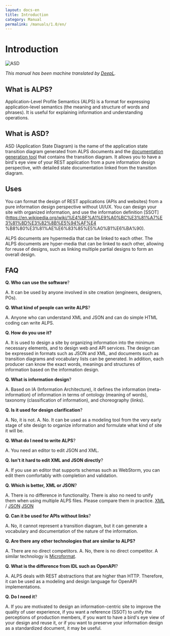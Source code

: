 ```yaml
---
layout: docs-en
title: Introduction
category: Manual
permalink: /manuals/1.0/en/
---
```

# Introduction

![ASD](https://alps-asd.github.io/app-state-diagram/blog/profile.svg)

*This manual has been machine translated by [DeepL](www.DeepL.com/Translator).*

## What is ALPS?

Application-Level Profile Semantics (ALPS) is a format for expressing application-level semantics (the meaning and structure of words and phrases). It is useful for explaining information and understanding operations.

## What is ASD?

ASD (Application State Diagram) is the name of the application state transition diagram generated from ALPS documents and the [documentation generation tool](https://github.com/koriym/app-state-) that contains the transition diagram. It allows you to have a bird's eye view of your REST application from a pure information design perspective, with detailed state documentation linked from the transition diagram.


## Uses

You can format the design of REST applications (APIs and websites) from a pure information design perspective without UI/UX. You can design your site with organized information, and use the information definition [SSOT](https://en.wikipedia.org/wiki/%E4%BF%A1%E9%A0%BC%E3%81%A7%E3%81%8D%E3%82%8B%E5%94%AF%E4 %B8%80%E3%81%AE%E6%83%85%E5%A0%B1%E6%BA%90).

ALPS documents are hypermedia that can be linked to each other. The ALPS documents are hyper-media that can be linked to each other, allowing for reuse of designs, such as linking multiple partial designs to form an overall design.

## FAQ

<strong>Q. Who can use the software</strong>?

A. It can be used by anyone involved in site creation (engineers, designers, POs).

<strong>Q. What kind of people can write ALPS</strong>?

A. Anyone who can understand XML and JSON and can do simple HTML coding can write ALPS.

<strong>Q. How do you use it?</strong>

A. It is used to design a site by organizing information into the minimum necessary elements, and to design web and API services. The design can be expressed in formats such as JSON and XML, and documents such as transition diagrams and vocabulary lists can be generated. In addition, each producer can know the exact words, meanings and structures of information based on the information design.

<strong>Q. What is information design</strong>?

A. Based on IA (Information Architecture), it defines the information (meta-information) of information in terms of ontology (meaning of words), taxonomy (classification of information), and choreography (links).

<strong>Q. Is it used for design clarification</strong>?

A. No, it is not. A. No. It can be used as a modeling tool from the very early stage of site design to organize information and formulate what kind of site it will be.

<strong>Q. What do I need to write ALPS</strong>?

A. You need an editor to edit JSON and XML.

<strong>Q. Isn't it hard to edit XML and JSON directly</strong>?

A. If you use an editor that supports schemas such as WebStorm, you can edit them comfortably with completion and validation.

<strong>Q. Which is better, XML or JSON</strong>?

A. There is no difference in functionality. There is also no need to unify them when using multiple ALPS files. Please compare them in practice. [XML](https://github.com/koriym/app-state-diagram/blob/master/docs/blog/profile.xml) / [JSON](https://github.com/koriym/app-state-diagram/blob/master/docs/blog/profile.xml) [JSON](https://github.com/koriym/app-state-diagram/blob/master/docs/blog/profile.json)

<strong>Q. Can it be used for APIs without links</strong>?

A. No, it cannot represent a transition diagram, but it can generate a vocabulary and documentation of the nature of the information.

<strong>Q. Are there any other technologies that are similar to ALPS?</strong>

A. There are no direct competitors. A. No, there is no direct competitor. A similar technology is [Microformat](http://www.asahi-net.or.jp/~ax2s-kmtn/internet/rec-owl-features-20040210.html).

<strong>Q. What is the difference from IDL such as OpenAPI</strong>?

A. ALPS deals with REST abstractions that are higher than HTTP. Therefore, it can be used as a modeling and design language for OpenAPI implementations.

<strong>Q. Do I need it</strong>?

A. If you are motivated to design an information-centric site to improve the quality of user experience, if you want a reference (SSOT) to unify the perceptions of production members, if you want to have a bird's eye view of your design and reuse it, or if you want to preserve your information design as a standardized document, it may be useful.

